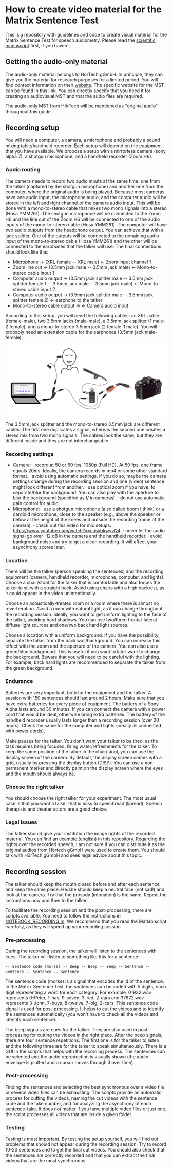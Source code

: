 # How to create video material for the Matrix Sentence Test
This is a repository with guidelines and code to create visual material for the Matrix Sentence Test for speech audiometry. Please read the [scientific manuscript](https://www.tandfonline.com/doi/full/10.1080/14992027.2021.1930205) first, if you haven't.

## Getting the audio-only material
The audio-only material belongs to HörTech gGmbH. In principle, they can give you the material for research purposes for a limited period. You will find contact information on their [website](https://www.hoertech.de/). The specific website for the MST can be found in this [link](https://www.hoertech.de/en/devices/intma.html). You can directly specify that you need it for creating an audiovisual MST and that the audio files are required.

The audio-only MST from HörTech will be mentioned as "original audio" throughout this guide.

## Recording setup
You will need a computer, a camera, a microphone and probably a sound mixing table/handheld recorder. Each setup will depend on the equipment that you have available. We propose a setup with a mirrorless camera (sony alpha 7), a shotgun microphone, and a handheld recorder (Zoom H6).

### Audio routing
The camera needs to record two audio inputs at the same time: one from the talker (captured by the shotgun microphone) and another one from the computer, where the original audio is being played. Because most cameras have one audio input, the microphone audio, and the computer audio will be stored in the left and right channel of the camera audio input. This will be done with a mono-to-stereo cable that mixes two mono signals into a stereo (Hosa YMM261). The shotgun microphone will be connected to the Zoom H6 and the line out of the Zoom H6 will be connected to one of the audio inputs of the mono-to-stereo cable (Hosa YMM261). The computer will have two audio outputs from the headphone output. You can achieve that with a jack splitter. One of the outputs will be connected to the remaining audio input of the mono-to-stereo cable (Hosa YMM261) and the other will be connected to the earphones that the talker will use. The final connections should look like this:
- Microphone -> (XRL female -- XRL male) <- Zoom input channel 1
- Zoom line out -> (3.5mm jack male -- 3.5mm jack male) <- Mono-to-stereo cable input 1
- Computer audio output -> (3.5mm jack splitter male -- 3.5mm jack splitter female 1 -- 3.5mm jack male -- 3.5mm jack male) <- Mono-to-stereo cable input 2
- Computer audio output -> (3.5mm jack splitter male -- 3.5mm jack splitter female 2) <- earphone to the talker
- Mono-to-stereo cable output -> <- Camera audio input


According to this setup, you will need the following cables: an XRL cable (female-male), two 3.5mm jacks (male-male), a 3.5mm jack splitter (1 male-2 female), and a mono-to-stereo 3.5mm jack (2 female-1 male). You will probably need an extension cable for the earphones (3.5mm jack male-female).

![Audio Routing](img/audiorouting.jpg)

The 3.5mm jack splitter and the mono-to-stereo 3.5mm jack are different cables. The first one duplicates a signal, whereas the second one creates a stereo mix from two mono signals. The cables look the same, but they are different inside and they are not interchangeable. 

### Recording settings
- Camera:
   · record at 50 or 60 fps, 1080p (Full HD). At 50 fps, one frame equals 20ms. Ideally, the camera records in mp4 or some other standard format.
   · avoid using automatic settings. If you do so, maybe the camera settings change during the recording session and one (video) sentence might look different from another.
   · use optical zoom if you have, to separate/blur the background. You can also play with the aperture to blur the background (specified as f/<number> in cameras).
   · do not use automatic gain control for audio
- Microphone:
  · use a shotgun microphone (also called boom I think) or a cardioid microphone, close to the speaker (e.g., above the speaker or below at the height of the knees and outside the recording frame of the camera).
  · check out this video for mic setups: https://www.youtube.com/watch?v=cusxbkwyvQ4.
  · never let the audio signal go over -12 dB in the camera and the handheld recorder.
  · avoid background noise and try to get a clean recording. It will affect your asynchrony scores later.

### Location
There will be the talker (person speaking the sentences) and the recording equipment (camera, handheld recorder, microphone, computer, and lights). Choose a chair/stool for the talker that is comfortable and also forces the talker to sit with a straight back. Avoid using chairs with a high backrest, as it could appear in the video unintentionally.

Choose an acoustically-treated room or a room where there is almost no reverberation. Avoid a room with natural light, as it can change throughout the recording session. Ideally, you want to get uniform lighting to the face of the talker, avoiding hard shadows. You can use two/three frontal-lateral diffuse light sources and one/two back hard light sources.

Choose a location with a uniform background. If you have the possibility, separate the talker from the back wall/background. You can increase this effect with the zoom and the aperture of the camera. You can also use a green/blue background. This is useful if you want to later want to change the background. Beware that you will need to be careful with the lighting. For example, back hard lights are recommended to separate the talker from the green background.

### Endurance
Batteries are very important, both for the equipment and the talker. A session with 150 sentences should last around 2 hours. Make sure that you have extra batteries for every piece of equipment. The battery of a Sony Alpha lasts around 30 minutes. If you can connect the camera with a power cord that would be ideal, otherwise bring extra batteries. The battery of the handheld recorder usually lasts longer than a recording session (over 20 hours). Check the same for the computer and lights (ideally all connected with power cords).

Make pauses for the talker. You don't want your talker to be tired, as the task requires being focused. Bring water/refreshments for the talker. To keep the same position of the talker in the chair/stool, you can use the display screen of the camera. By default, the display screen comes with a grid, usually by pressing the display button (DISP). You can use a non-permanent marker and directly paint on the display screen where the eyes and the mouth should always be.

### Choose the right talker
You should choose the right talker for your experiment. The most usual case is that you want a talker that is easy to speechread (lipread). Speech therapists and theater actors are a good choice.
   
### Legal issues
The talker should give your institution the image rights of the recorded material. You can find an [example (english)](docs/ImageRightsForm.docx) in this repository. Regarding the rights over the recorded speech, I am not sure if you can distribute it as the original audios from Hörtech gGmbH were used to create them. You should talk with HörTech gGmbH and seek legal advice about this topic.



## Recording session
The talker should keep the mouth closed before and after each sentence and keep the same place. He/she should keep a neutral face (not sad!) and look at the camera. Try that the prosody (intonation) is the same. Repeat the instructions now and then to the talker. 

To facilitate the recording session and the post-processing, there are scripts available. You need to follow the instructions in [NOTEBOOK_RECORDING.m](https://github.com/gerardllorach/audiovisualdubbedMST/blob/main/NOTEBOOK_RECORDING.m). We recommend that you read the Matlab script carefully, as they will speed up your recording session. 

### Pre-processing
During the recording session, the talker will listen to the sentences with cues. The talker will listen to something like this for a sentence: 
   ```
   -- Sentence code (morse) -- Beep -- Beep -- Beep -- Sentence -- Sentence -- Sentence -- Sentence.
   ```
   
   The sentence code (morse) is a signal that encodes the id of the sentence. In the Matrix Sentence Test, the sentences can be coded with 5 digits, each digit representing a word for each category. For example, 01932.wav represents 0-Peter, 1-has, 9-seven, 3-red, 2-cars and 37872.wav represents 3-John, 7-buys, 8-twelve, 7-big, 2-cars. This sentence code signal is used for post-processing. It helps to cut the videos and to identify the sentences automatically (you won't have to check all the videos and identify each sentence).
   
   The beep signals are cues for the talker. They are also used in post-processing for cutting the videos in the right place. After the beep signals, there are four sentence repetitions. The first one is for the talker to listen and the following three are for the talker to speak simultaneously. There is a GUI in the scripts that helps with the recording process. The sentences can be selected and the audio reproduction is visually shown (the audio envelope is plotted and a cursor moves through it over time).
   
### Post-processing
   Finding the sentences and selecting the best synchronous over a video file or several video files can be exhausting. The scripts provide an automatic process for cutting the videos, naming the cut videos with the sentence code and the take number, and for analyzing the asynchrony of each sentence-take. It does not matter if you have multiple video files or just one, the script processes all videos that are inside a given folder.

### Testing
Testing is most important. By testing the setup yourself, you will find out problems that should not appear during the recording session. Try to record 10-20 sentences and to get the final cut videos. You should also check that the sentences are correctly recorded and that you can extract the final videos that are the most synchronous.


